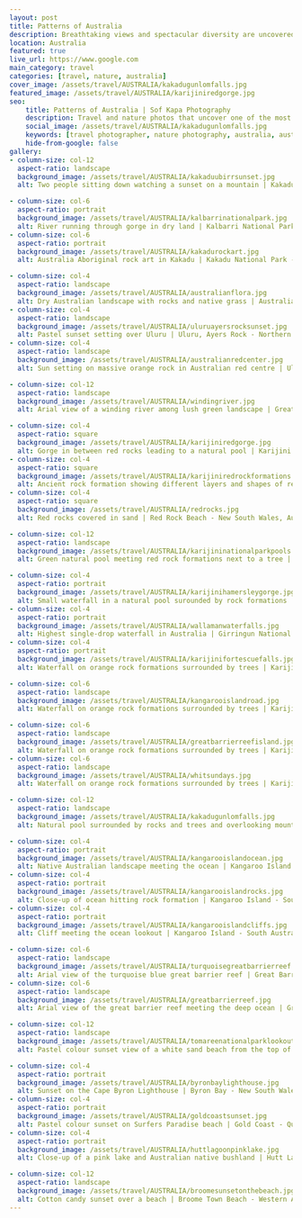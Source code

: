 ```yaml
---
layout: post
title: Patterns of Australia
description: Breathtaking views and spectacular diversity are uncovered with every step on this red dirt country
location: Australia
featured: true
live_url: https://www.google.com
main_category: travel
categories: [travel, nature, australia]
cover_image: /assets/travel/AUSTRALIA/kakadugunlomfalls.jpg
featured_image: /assets/travel/AUSTRALIA/karijiniredgorge.jpg
seo:
    title: Patterns of Australia | Sof Kapa Photography
    description: Travel and nature photos that uncover one of the most diverse and vast countries in the world, Australia
    social_image: /assets/travel/AUSTRALIA/kakadugunlomfalls.jpg
    keywords: [travel photographer, nature photography, australia, australian nature]
    hide-from-google: false
gallery:
- column-size: col-12
  aspect-ratio: landscape
  background_image: /assets/travel/AUSTRALIA/kakaduubirrsunset.jpg
  alt: Two people sitting down watching a sunset on a mountain | Kakadu National Park - Northern Territory, Australia

- column-size: col-6
  aspect-ratio: portrait
  background_image: /assets/travel/AUSTRALIA/kalbarrinationalpark.jpg
  alt: River running through gorge in dry land | Kalbarri National Park - Western Australia
- column-size: col-6
  aspect-ratio: portrait
  background_image: /assets/travel/AUSTRALIA/kakadurockart.jpg
  alt: Australia Aboriginal rock art in Kakadu | Kakadu National Park - Northern Territory, Australia

- column-size: col-4
  aspect-ratio: landscape
  background_image: /assets/travel/AUSTRALIA/australianflora.jpg
  alt: Dry Australian landscape with rocks and native grass | Australian Red Centre
- column-size: col-4
  aspect-ratio: landscape
  background_image: /assets/travel/AUSTRALIA/uluruayersrocksunset.jpg
  alt: Pastel sunset setting over Uluru | Uluru, Ayers Rock - Northern Territory, Australia
- column-size: col-4
  aspect-ratio: landscape
  background_image: /assets/travel/AUSTRALIA/australianredcenter.jpg
  alt: Sun setting on massive orange rock in Australian red centre | Uluru-Kata Tjuta National Park - Northern Territory, Australia

- column-size: col-12
  aspect-ratio: landscape
  background_image: /assets/travel/AUSTRALIA/windingriver.jpg
  alt: Arial view of a winding river among lush green landscape | Great Barrier Reef - Queensland, Australia

- column-size: col-4
  aspect-ratio: square
  background_image: /assets/travel/AUSTRALIA/karijiniredgorge.jpg
  alt: Gorge in between red rocks leading to a natural pool | Karijini National Park - Western Australia
- column-size: col-4
  aspect-ratio: square
  background_image: /assets/travel/AUSTRALIA/karijiniredrockformations.jpg
  alt: Ancient rock formation showing different layers and shapes of red sediment | Karijini National Park - Western Australia
- column-size: col-4
  aspect-ratio: square
  background_image: /assets/travel/AUSTRALIA/redrocks.jpg
  alt: Red rocks covered in sand | Red Rock Beach - New South Wales, Australia

- column-size: col-12
  aspect-ratio: landscape
  background_image: /assets/travel/AUSTRALIA/karijininationalparkpools.jpg
  alt: Green natural pool meeting red rock formations next to a tree | Karijini National Park - Western Australia

- column-size: col-4
  aspect-ratio: portrait
  background_image: /assets/travel/AUSTRALIA/karijinihamersleygorge.jpg
  alt: Small waterfall in a natural pool surounded by rock formations | Karijini National Park - Western Australia
- column-size: col-4
  aspect-ratio: portrait
  background_image: /assets/travel/AUSTRALIA/wallamanwaterfalls.jpg
  alt: Highest single-drop waterfall in Australia | Girringun National Park - Queensland, Australia
- column-size: col-4
  aspect-ratio: portrait
  background_image: /assets/travel/AUSTRALIA/karijinifortescuefalls.jpg
  alt: Waterfall on orange rock formations surrounded by trees | Karijini National Park - Western Australia

- column-size: col-6
  aspect-ratio: landscape
  background_image: /assets/travel/AUSTRALIA/kangarooislandroad.jpg
  alt: Waterfall on orange rock formations surrounded by trees | Karijini National Park - Western Australia

- column-size: col-6
  aspect-ratio: landscape
  background_image: /assets/travel/AUSTRALIA/greatbarrierreefisland.jpg
  alt: Waterfall on orange rock formations surrounded by trees | Karijini National Park - Western Australia
- column-size: col-6
  aspect-ratio: landscape
  background_image: /assets/travel/AUSTRALIA/whitsundays.jpg
  alt: Waterfall on orange rock formations surrounded by trees | Karijini National Park - Western Australia

- column-size: col-12
  aspect-ratio: landscape
  background_image: /assets/travel/AUSTRALIA/kakadugunlomfalls.jpg
  alt: Natural pool surrounded by rocks and trees and overlooking mountains | Kakadu National Park - Northern Territory, Australia

- column-size: col-4
  aspect-ratio: portrait
  background_image: /assets/travel/AUSTRALIA/kangarooislandocean.jpg
  alt: Native Australian landscape meeting the ocean | Kangaroo Island - South Australia
- column-size: col-4
  aspect-ratio: portrait
  background_image: /assets/travel/AUSTRALIA/kangarooislandrocks.jpg
  alt: Close-up of ocean hitting rock formation | Kangaroo Island - South Australia
- column-size: col-4
  aspect-ratio: portrait
  background_image: /assets/travel/AUSTRALIA/kangarooislandcliffs.jpg
  alt: Cliff meeting the ocean lookout | Kangaroo Island - South Australia

- column-size: col-6
  aspect-ratio: landscape
  background_image: /assets/travel/AUSTRALIA/turquoisegreatbarrierreef.jpg
  alt: Arial view of the turquoise blue great barrier reef | Great Barrier Reef - Queensland, Australia
- column-size: col-6
  aspect-ratio: landscape
  background_image: /assets/travel/AUSTRALIA/greatbarrierreef.jpg
  alt: Arial view of the great barrier reef meeting the deep ocean | Great Barrier Reef - Queensland, Australia

- column-size: col-12
  aspect-ratio: landscape
  background_image: /assets/travel/AUSTRALIA/tomareenationalparklookout.jpg
  alt: Pastel colour sunset view of a white sand beach from the top of a hill | Tomaree National Park - New South Wales, Australia

- column-size: col-4
  aspect-ratio: portrait
  background_image: /assets/travel/AUSTRALIA/byronbaylighthouse.jpg
  alt: Sunset on the Cape Byron Lighthouse | Byron Bay - New South Wales, Australia
- column-size: col-4
  aspect-ratio: portrait
  background_image: /assets/travel/AUSTRALIA/goldcoastsunset.jpg
  alt: Pastel colour sunset on Surfers Paradise beach | Gold Coast - Queensland, Australia
- column-size: col-4
  aspect-ratio: portrait
  background_image: /assets/travel/AUSTRALIA/huttlagoonpinklake.jpg
  alt: Close-up of a pink lake and Australian native bushland | Hutt Lagoon Pink Lake - Western Australia, Australia

- column-size: col-12
  aspect-ratio: landscape
  background_image: /assets/travel/AUSTRALIA/broomesunsetonthebeach.jpg
  alt: Cotton candy sunset over a beach | Broome Town Beach - Western Australia
---
```


